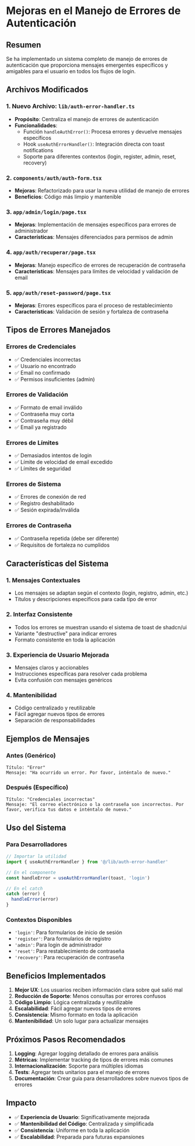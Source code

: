 # Mejoras en el Manejo de Errores de Autenticación

## Resumen
Se ha implementado un sistema completo de manejo de errores de autenticación que proporciona mensajes emergentes específicos y amigables para el usuario en todos los flujos de login.

## Archivos Modificados

### 1. Nuevo Archivo: `lib/auth-error-handler.ts`
- **Propósito**: Centraliza el manejo de errores de autenticación
- **Funcionalidades**:
  - Función `handleAuthError()`: Procesa errores y devuelve mensajes específicos
  - Hook `useAuthErrorHandler()`: Integración directa con toast notifications
  - Soporte para diferentes contextos (login, register, admin, reset, recovery)

### 2. `components/auth/auth-form.tsx`
- **Mejoras**: Refactorizado para usar la nueva utilidad de manejo de errores
- **Beneficios**: Código más limpio y mantenible

### 3. `app/admin/login/page.tsx`
- **Mejoras**: Implementación de mensajes específicos para errores de administrador
- **Características**: Mensajes diferenciados para permisos de admin

### 4. `app/auth/recuperar/page.tsx`
- **Mejoras**: Manejo específico de errores de recuperación de contraseña
- **Características**: Mensajes para límites de velocidad y validación de email

### 5. `app/auth/reset-password/page.tsx`
- **Mejoras**: Errores específicos para el proceso de restablecimiento
- **Características**: Validación de sesión y fortaleza de contraseña

## Tipos de Errores Manejados

### Errores de Credenciales
- ✅ Credenciales incorrectas
- ✅ Usuario no encontrado
- ✅ Email no confirmado
- ✅ Permisos insuficientes (admin)

### Errores de Validación
- ✅ Formato de email inválido
- ✅ Contraseña muy corta
- ✅ Contraseña muy débil
- ✅ Email ya registrado

### Errores de Límites
- ✅ Demasiados intentos de login
- ✅ Límite de velocidad de email excedido
- ✅ Límites de seguridad

### Errores de Sistema
- ✅ Errores de conexión de red
- ✅ Registro deshabilitado
- ✅ Sesión expirada/inválida

### Errores de Contraseña
- ✅ Contraseña repetida (debe ser diferente)
- ✅ Requisitos de fortaleza no cumplidos

## Características del Sistema

### 1. Mensajes Contextuales
- Los mensajes se adaptan según el contexto (login, registro, admin, etc.)
- Títulos y descripciones específicos para cada tipo de error

### 2. Interfaz Consistente
- Todos los errores se muestran usando el sistema de toast de shadcn/ui
- Variante "destructive" para indicar errores
- Formato consistente en toda la aplicación

### 3. Experiencia de Usuario Mejorada
- Mensajes claros y accionables
- Instrucciones específicas para resolver cada problema
- Evita confusión con mensajes genéricos

### 4. Mantenibilidad
- Código centralizado y reutilizable
- Fácil agregar nuevos tipos de errores
- Separación de responsabilidades

## Ejemplos de Mensajes

### Antes (Genérico)
```
Título: "Error"
Mensaje: "Ha ocurrido un error. Por favor, inténtalo de nuevo."
```

### Después (Específico)
```
Título: "Credenciales incorrectas"
Mensaje: "El correo electrónico o la contraseña son incorrectos. Por favor, verifica tus datos e inténtalo de nuevo."
```

## Uso del Sistema

### Para Desarrolladores
```typescript
// Importar la utilidad
import { useAuthErrorHandler } from '@/lib/auth-error-handler'

// En el componente
const handleError = useAuthErrorHandler(toast, 'login')

// En el catch
catch (error) {
  handleError(error)
}
```

### Contextos Disponibles
- `'login'`: Para formularios de inicio de sesión
- `'register'`: Para formularios de registro
- `'admin'`: Para login de administrador
- `'reset'`: Para restablecimiento de contraseña
- `'recovery'`: Para recuperación de contraseña

## Beneficios Implementados

1. **Mejor UX**: Los usuarios reciben información clara sobre qué salió mal
2. **Reducción de Soporte**: Menos consultas por errores confusos
3. **Código Limpio**: Lógica centralizada y reutilizable
4. **Escalabilidad**: Fácil agregar nuevos tipos de errores
5. **Consistencia**: Mismo formato en toda la aplicación
6. **Mantenibilidad**: Un solo lugar para actualizar mensajes

## Próximos Pasos Recomendados

1. **Logging**: Agregar logging detallado de errores para análisis
2. **Métricas**: Implementar tracking de tipos de errores más comunes
3. **Internacionalización**: Soporte para múltiples idiomas
4. **Tests**: Agregar tests unitarios para el manejo de errores
5. **Documentación**: Crear guía para desarrolladores sobre nuevos tipos de errores

## Impacto

- ✅ **Experiencia de Usuario**: Significativamente mejorada
- ✅ **Mantenibilidad del Código**: Centralizada y simplificada
- ✅ **Consistencia**: Uniforme en toda la aplicación
- ✅ **Escalabilidad**: Preparada para futuras expansiones